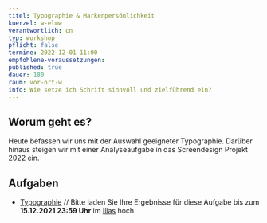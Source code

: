 ```yaml
---
titel: Typographie & Markenpersönlichkeit
kuerzel: w-elmw
verantwortlich: cn
typ: workshop
pflicht: false
termine: 2022-12-01 11:00
empfohlene-voraussetzungen:
published: true
dauer: 180
raum: vor-ort-w
info: Wie setze ich Schrift sinnvoll und zielführend ein?
---
```


## Worum geht es?

Heute befassen wir uns mit der Auswahl geeigneter Typographie. Darüber hinaus steigen wir mit einer Analyseaufgabe in das Screendesign Projekt 2022 ein.

## Aufgaben

<!-- - [Markenpersönlichkeit](/mi-bachelor-screendesign/assignments/projekt-markenpersoenlichkeit/) // Bitte laden Sie Ihre Ergebnisse für diese Aufgabe bis zum **08.12.2021 23:59 Uhr** im [Ilias](https://ilias.th-koeln.de/goto.php?target=exc_1422052&client_id=ILIAS_FH_Koeln) hoch. -->

-   [Typographie](/mi-bachelor-screendesign/assignments/workshop-005-typographie/) // Bitte laden Sie Ihre Ergebnisse für diese Aufgabe bis zum **15.12.2021 23:59 Uhr** im [Ilias](https://ilias.th-koeln.de/goto.php?target=exc_1422052&client_id=ILIAS_FH_Koeln) hoch.

